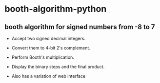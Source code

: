 # booth-algorithm-python

## booth algorithm for signed numbers from -8 to 7

- Accept two signed decimal integers.

- Convert them to 4-bit 2's complement.

- Perform Booth's multiplication.

- Display the binary steps and the final product.

- Also has a variation of web interface

